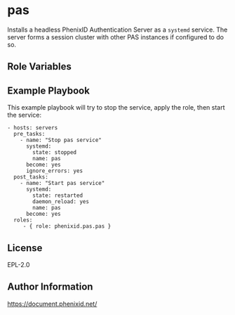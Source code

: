 pas
=========

Installs a headless PhenixID Authentication Server as a `systemd` service. The server forms a session cluster with other PAS instances if configured to do so.

Role Variables
--------------
 
Example Playbook
----------------

This example playbook will try to stop the service, apply the role, then start the service:

    - hosts: servers
      pre_tasks:
        - name: "Stop pas service"
          systemd:
            state: stopped
            name: pas
          become: yes
          ignore_errors: yes
      post_tasks:
        - name: "Start pas service"
          systemd:
            state: restarted
            daemon_reload: yes
            name: pas
          become: yes
      roles:
         - { role: phenixid.pas.pas }

License
-------

EPL-2.0

Author Information
------------------

https://document.phenixid.net/